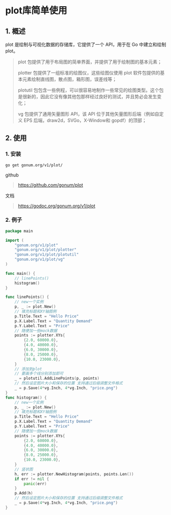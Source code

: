 # plot库简单使用

## 1. 概述

 plot 是绘制与可视化数据的存储库，它提供了一个 API，用于在 Go 中建立和绘制 plot。 

>  plot 包提供了用于布局图的简单界面，并提供了用于绘制图的基本元素； 
>
>  plotter 包提供了一组标准的绘图仪，这些绘图仪使用 plot 软件包提供的基本元素绘制直线图，散点图，箱形图，误差线等； 
>
>  plotutil 包包含一些例程，可以很容易地制作一些常见的绘图类型。这个包是很新的，因此它没有像其他包那样经过良好的测试，并且势必会发生变化； 
>
>  vg 包提供了通用矢量图形 API，该 API 位于其他矢量图形后端（例如自定义 EPS 后端，draw2d，SVGo，X-Window和 gopdf）的顶部； 



## 2. 使用

### 1. 安装

```sh
go get gonum.org/v1/plot/
```

github

>  https://github.com/gonum/plot 

文档

>  https://godoc.org/gonum.org/v1/plot 

### 2. 例子

```go
package main

import (
	"gonum.org/v1/plot"
	"gonum.org/v1/plot/plotter"
	"gonum.org/v1/plot/plotutil"
	"gonum.org/v1/plot/vg"
)

func main() {
	// linePoints()
	histogram()
}

func linePoints() {
	// new一个实例
	p, _ := plot.New()
	// 填充标题和XY轴图例
	p.Title.Text = "Hello Price"
	p.X.Label.Text = "Quantity Demand"
	p.Y.Label.Text = "Price"
	// 随便加一些mock数据
	points := plotter.XYs{
		{2.0, 60000.0},
		{4.0, 40000.0},
		{6.0, 30000.0},
		{8.0, 25000.0},
		{10.0, 23000.0},
	}
	// 添加到plot
	// 要画多个线分别添加即可
	_ = plotutil.AddLinePoints(p, points)
	// 然后设定图片大小和保存的位置 支持通过后缀调整文件格式
	_ = p.Save(4*vg.Inch, 4*vg.Inch, "price.png")
}
func histogram() {
	// new一个实例
	p, _ := plot.New()
	// 填充标题和XY轴图例
	p.Title.Text = "Hello Price"
	p.X.Label.Text = "Quantity Demand"
	p.Y.Label.Text = "Price"
	// 随便加一些mock数据
	points := plotter.XYs{
		{2.0, 60000.0},
		{4.0, 40000.0},
		{6.0, 30000.0},
		{8.0, 25000.0},
		{10.0, 23000.0},
	}
	// 竖状图
	h, err := plotter.NewHistogram(points, points.Len())
	if err != nil {
		panic(err)
	}
	p.Add(h)
	// 然后设定图片大小和保存的位置 支持通过后缀调整文件格式
	_ = p.Save(4*vg.Inch, 4*vg.Inch, "price.png")
}

```

